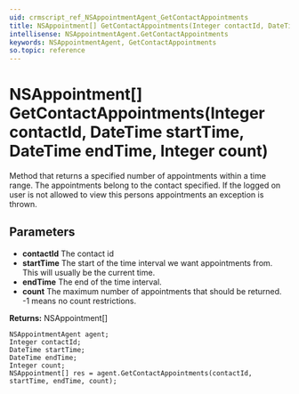 ```yaml
---
uid: crmscript_ref_NSAppointmentAgent_GetContactAppointments
title: NSAppointment[] GetContactAppointments(Integer contactId, DateTime startTime, DateTime endTime, Integer count)
intellisense: NSAppointmentAgent.GetContactAppointments
keywords: NSAppointmentAgent, GetContactAppointments
so.topic: reference
---
```


# NSAppointment[] GetContactAppointments(Integer contactId, DateTime startTime, DateTime endTime, Integer count)

Method that returns a specified number of appointments within a time range. The appointments belong to the contact specified. If the logged on user is not allowed to view this persons appointments an exception is thrown.

## Parameters

* **contactId** The contact id
* **startTime** The start of the time interval we want appointments from. This will usually be the current time.
* **endTime** The end of the time interval.
* **count** The maximum number of appointments that should be returned. -1 means no count restrictions.

**Returns:** NSAppointment[]

```crmscript
NSAppointmentAgent agent;
Integer contactId;
DateTime startTime;
DateTime endTime;
Integer count;
NSAppointment[] res = agent.GetContactAppointments(contactId, startTime, endTime, count);
```


